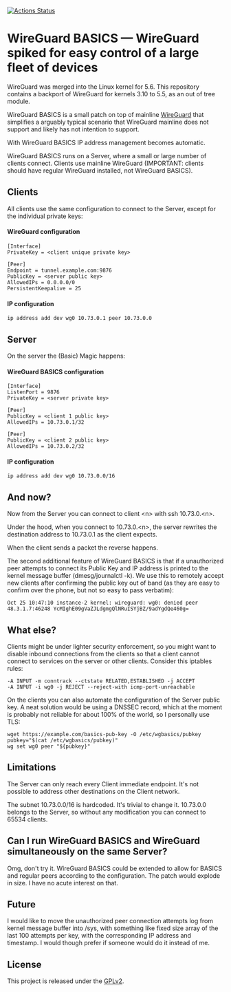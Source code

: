 [![Actions Status](https://github.com/nunojpg/WireGuard-BASICS/workflows/main/badge.svg)](https://github.com/nunojpg/WireGuard-BASICS/actions)

# WireGuard BASICS &mdash; WireGuard spiked for easy control of a large fleet of devices
WireGuard was merged into the Linux kernel for 5.6. This repository contains a backport of WireGuard for kernels 3.10 to 5.5, as an out of tree module.

WireGuard BASICS is a small patch on top of mainline [WireGuard](https://www.wireguard.com/) that simplifies a arguably typical scenario that WireGuard mainline does not support and likely has not intention to support.

With WireGuard BASICS IP address management becomes automatic.

WireGuard BASICS runs on a Server, where a small or large number of clients connect. Clients use mainline WireGuard (IMPORTANT: clients should have regular WireGuard installed, not WireGuard BASICS).


## Clients

All clients use the same configuration to connect to the Server, except for the individual private keys:


#### WireGuard configuration
```
[Interface]
PrivateKey = <client unique private key>

[Peer]
Endpoint = tunnel.example.com:9876
PublicKey = <server public key>
AllowedIPs = 0.0.0.0/0
PersistentKeepalive = 25
```
#### IP configuration
```
ip address add dev wg0 10.73.0.1 peer 10.73.0.0
```


## Server

On the server the (Basic) Magic happens:


#### WireGuard BASICS configuration

```
[Interface]
ListenPort = 9876
PrivateKey = <server private key>

[Peer]
PublicKey = <client 1 public key>
AllowedIPs = 10.73.0.1/32

[Peer]
PublicKey = <client 2 public key>
AllowedIPs = 10.73.0.2/32
```

#### IP configuration
```
ip address add dev wg0 10.73.0.0/16
```

## And now?

Now from the Server you can connect to client \<n> with ssh 10.73.0.\<n>.

Under the hood, when you connect to 10.73.0.\<n>, the server rewrites the destination address to 10.73.0.1 as the client expects.

When the client sends a packet the reverse happens.

The second additional feature of WireGuard BASICS is that if a unauthorized peer attempts to connect its Public Key and IP address is printed to the kernel message buffer (dmesg/journalctl -k). We use this to remotely accept new clients after confirming the public key out of band (as they are easy to confirm over the phone, but not so easy to pass verbatim):

```
Oct 25 10:47:10 instance-2 kernel: wireguard: wg0: denied peer 48.3.1.7:46248 YcMIghE09gVaZJLdgmgQlNRuISYjBZ/9adYgdQe460g=
```


## What else?

Clients might be under lighter security enforcement, so you might want to disable inbound connections from the clients so that a client cannot connect to services on the server or other clients. Consider this iptables rules:

```
-A INPUT -m conntrack --ctstate RELATED,ESTABLISHED -j ACCEPT
-A INPUT -i wg0 -j REJECT --reject-with icmp-port-unreachable
```

On the clients you can also automate the configuration of the Server public key. A neat solution would be using a DNSSEC record, which at the moment is probably not reliable for about 100% of the world, so I personally use TLS:

```
wget https://example.com/basics-pub-key -O /etc/wgbasics/pubkey
pubkey="$(cat /etc/wgbasics/pubkey)"
wg set wg0 peer "${pubkey}"
```

## Limitations

The Server can only reach every Client immediate endpoint. It's not possible to address other destinations on the Client network.

The subnet 10.73.0.0/16 is hardcoded. It's trivial to change it. 10.73.0.0 belongs to the Server, so without any modification you can connect to 65534 clients.

## Can I run WireGuard BASICS and WireGuard simultaneously on the same Server?

Omg, don't try it. WireGuard BASICS could be extended to allow for BASICS and regular peers according to the configuration. The patch would explode in size. I have no acute interest on that.

## Future

I would like to move the unauthorized peer connection attempts log from kernel message buffer into /sys, with something like fixed size array of the last 100 attempts per key, with the corresponding IP address and timestamp. I would though prefer if someone would do it instead of me.

## License

This project is released under the [GPLv2](COPYING).
